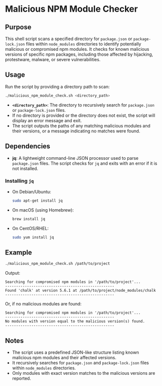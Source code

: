 # Malicious NPM Module Checker

## Purpose
This shell script scans a specified directory for `package.json` or `package-lock.json` files within `node_modules` directories to identify potentially malicious or compromised npm modules. It checks for known malicious versions of specific npm packages, including those affected by hijacking, protestware, malware, or severe vulnerabilities.

## Usage
Run the script by providing a directory path to scan:

```bash
./malicious_npm_module_check.sh <directory_path>
```

- **`<directory_path>`**: The directory to recursively search for `package.json` or `package-lock.json` files.
- If no directory is provided or the directory does not exist, the script will display an error message and exit.
- The script outputs the paths of any matching malicious modules and their versions, or a message indicating no matches were found.

## Dependencies
- **jq**: A lightweight command-line JSON processor used to parse `package.json` files. The script checks for `jq` and exits with an error if it is not installed.

### Installing `jq`
- On Debian/Ubuntu:
  ```bash
  sudo apt-get install jq
  ```
- On macOS (using Homebrew):
  ```bash
  brew install jq
  ```
- On CentOS/RHEL:
  ```bash
  sudo yum install jq
  ```

## Example
```bash
./malicious_npm_module_check.sh /path/to/project
```

Output:
```
Searching for compromised npm modules in '/path/to/project'...
--------------------------------------------------
Found 'chalk' at version 5.6.1 at /path/to/project/node_modules/chalk
--------------------------------------------------
```

Or, if no malicious modules are found:
```
Searching for compromised npm modules in '/path/to/project'...
--------------------------------------------------
No modules with version equal to the malicious version(s) found.
--------------------------------------------------
```

## Notes
- The script uses a predefined JSON-like structure listing known malicious npm modules and their affected versions.
- It recursively searches for `package.json` and `package-lock.json` files within `node_modules` directories.
- Only modules with exact version matches to the malicious versions are reported.